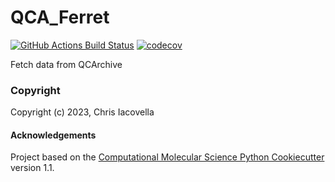QCA_Ferret
==============================
[//]: # (Badges)
[![GitHub Actions Build Status](https://github.com/REPLACE_WITH_OWNER_ACCOUNT/qca_ferret/workflows/CI/badge.svg)](https://github.com/REPLACE_WITH_OWNER_ACCOUNT/qca_ferret/actions?query=workflow%3ACI)
[![codecov](https://codecov.io/gh/REPLACE_WITH_OWNER_ACCOUNT/QCA_Ferret/branch/main/graph/badge.svg)](https://codecov.io/gh/REPLACE_WITH_OWNER_ACCOUNT/QCA_Ferret/branch/main)


Fetch data from QCArchive

### Copyright

Copyright (c) 2023, Chris Iacovella


#### Acknowledgements
 
Project based on the 
[Computational Molecular Science Python Cookiecutter](https://github.com/molssi/cookiecutter-cms) version 1.1.
